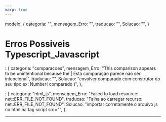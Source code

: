```yaml
---
marp: true
---
```


modelo: { categoria: "", mensagem_Erro: "", traducao: "", Solucao: "", }

# Erros Possiveis Typescript_Javascript

: { categoria: "comparacoes", mensagem_Erro: "This comparison appears to be
unintentional because the | Esta comparação parece não ser intencional",
traducao: "", Solucao: "envolver comparado com construtor do seu tipo ex:
Number( comparado )", },

: { categoria: "html_js", mensagem_Erro: "Failed to load resource:
net::ERR_FILE_NOT_FOUND", traducao: "Falha ao carregar recurso:
net::ERR_FILE_NOT_FOUND", Solucao: "importar corretamente o arquivo js no html
na tag script src="", },

---
